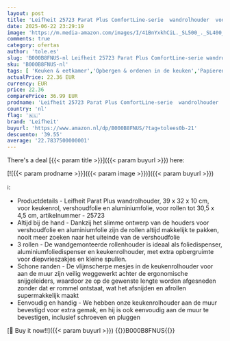 ```yaml
---
layout: post
title: 'Leifheit 25723 Parat Plus ComfortLine-serie  wandrolhouder  voor elke keuken  beproefde snijrol voor aluminium en transparante folie  foliesnijder met speciaal mes  Wit  1 pak'
date: 2025-06-22 23:29:19
image: 'https://m.media-amazon.com/images/I/41BnYxkhCiL._SL500_._SL400_.jpg'
comments: true
category: ofertas
author: 'tole.es'
slug: 'B000B8FNUS-nl Leifheit 25723 Parat Plus ComfortLine-serie wandrolhouder...'
sku: 'B000B8FNUS-nl'
tags: [ 'Keuken & eetkamer','Opbergen & ordenen in de keuken','Papierenhanddoekhouders','Rekken & houders voor de keuken','Wonen & keuken','leifheit','🇳🇱', ]
actualPrice: 22.36 EUR
currency: EUR
price: 22.36
comparePrice: 36.99 EUR
prodname: 'Leifheit 25723 Parat Plus ComfortLine-serie  wandrolhouder  voor elke keuken  beproefde snijrol voor aluminium en transparante folie  foliesnijder met speciaal mes  Wit  1 pak'
country: 'nl'
flag: '🇳🇱'
brand: 'Leifheit'
buyurl: 'https://www.amazon.nl/dp/B000B8FNUS/?tag=tolees0b-21'
descuento: '39.55'
average: '22.7837500000001'
---
```


There's a deal [{{< param title >}}]({{< param buyurl >}})  here:

[![{{< param prodname >}}]({{< param image >}})]({{< param buyurl >}})

ℹ️:

- Productdetails - Leifheit Parat Plus wandrolhouder, 39 x 32 x 10 cm, voor keukenrol, vershoudfolie en aluminiumfolie, voor rollen tot 30,5 x 4,5 cm, artikelnummer - 25723
- Altijd bij de hand - Dankzij het slimme ontwerp van de houders voor vershoudfolie en aluminiumfolie zijn de rollen altijd makkelijk te pakken, nooit meer zoeken naar het uiteinde van de vershoudfolie
- 3 rollen - De wandgemonteerde rollenhouder is ideaal als foliedispenser, aluminiumfoliedispenser en keukenrolhouder, met extra opbergruimte voor diepvrieszakjes en kleine spullen.
- Schone randen - De vlijmscherpe mesjes in de keukenrolhouder voor aan de muur zijn veilig weggewerkt achter de ergonomische snijgeleiders, waardoor ze op de gewenste lengte worden afgesneden zonder dat er rommel ontstaat, wat het afsnijden en afrollen supermakkelijk maakt
- Eenvoudig en handig - We hebben onze keukenrolhouder aan de muur bevestigd voor extra gemak, en hij is ook eenvoudig aan de muur te bevestigen, inclusief schroeven en pluggen

[🛒 Buy it now!!]({{< param buyurl >}})
{{<world>}}B000B8FNUS{{</world>}}
